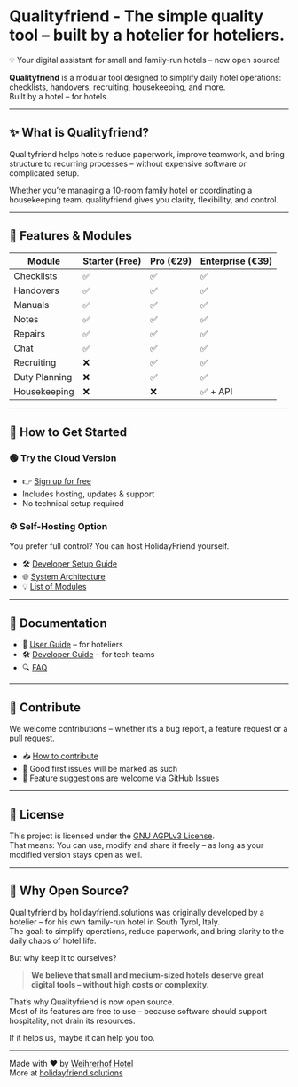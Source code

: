 # Qualityfriend - The simple quality tool – built by a hotelier for hoteliers.

💡 Your digital assistant for small and family-run hotels – now open source!

**Qualityfriend** is a modular tool designed to simplify daily hotel operations:  
checklists, handovers, recruiting, housekeeping, and more.  
Built by a hotel – for hotels.


---

## ✨ What is Qualityfriend?

Qualityfriend helps hotels reduce paperwork, improve teamwork, and bring structure to recurring processes – without expensive software or complicated setup.

Whether you’re managing a 10-room family hotel or coordinating a housekeeping team, qualityfriend gives you clarity, flexibility, and control.

---

## 🧩 Features & Modules

| Module         | Starter (Free) | Pro (€29) | Enterprise (€39) |
|----------------|----------------|-----------|------------------|
| Checklists     | ✅              | ✅         | ✅               |
| Handovers      | ✅              | ✅         | ✅               |
| Manuals        | ✅              | ✅         | ✅               |
| Notes          | ✅              | ✅         | ✅               |
| Repairs        | ✅              | ✅         | ✅               |
| Chat           | ✅              | ✅         | ✅               |
| Recruiting     | ❌              | ✅         | ✅               |
| Duty Planning  | ❌              | ✅         | ✅               |
| Housekeeping   | ❌              | ❌         | ✅ + API         |

---

## 🚀 How to Get Started

### 🟢 Try the Cloud Version
- 👉 [Sign up for free](https://qualityfriend.solutions)
- Includes hosting, updates & support
- No technical setup required

### ⚙️ Self-Hosting Option
You prefer full control? You can host HolidayFriend yourself.

- 🛠️ [Developer Setup Guide](docs/dev-setup.md)
- 🌐 [System Architecture](docs/architecture.md)
- 💡 [List of Modules](docs/modules.md)

---

## 📘 Documentation

- 📖 [User Guide](docs/user-setup.md) – for hoteliers
- 🛠️ [Developer Guide](docs/dev-setup.md) – for tech teams
- 🔍 [FAQ](docs/faq.md)

---

## 🤝 Contribute

We welcome contributions – whether it’s a bug report, a feature request or a pull request.

- 📥 [How to contribute](CONTRIBUTING.md)
- 🧩 Good first issues will be marked as such
- 🔄 Feature suggestions are welcome via GitHub Issues

---

## 📃 License

This project is licensed under the [GNU AGPLv3 License](license).  
That means: You can use, modify and share it freely – as long as your modified version stays open as well.

---

## 🙌 Why Open Source?

Qualityfriend by holidayfriend.solutions was originally developed by a hotelier – for his own family-run hotel in South Tyrol, Italy.  
The goal: to simplify operations, reduce paperwork, and bring clarity to the daily chaos of hotel life.

But why keep it to ourselves?

> **We believe that small and medium-sized hotels deserve great digital tools – without high costs or complexity.**

That’s why Qualityfriend is now open source.  
Most of its features are free to use – because software should support hospitality, not drain its resources.

If it helps us, maybe it can help you too.

---

Made with ❤️ by [Weihrerhof Hotel](https://www.weihrerhof.com)  
More at [holidayfriend.solutions](https://holidayfriend.solutions)

